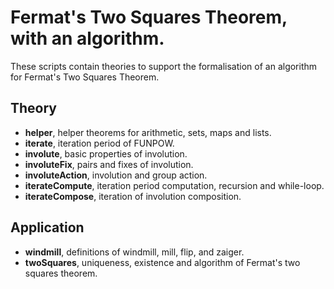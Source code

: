 
# Fermat's Two Squares Theorem, with an algorithm.

These scripts contain theories to support the formalisation of an algorithm for Fermat's Two Squares Theorem.

## Theory
* __helper__, helper theorems for arithmetic, sets, maps and lists.
* __iterate__, iteration period of FUNPOW.
* __involute__, basic properties of involution.
* __involuteFix__, pairs and fixes of involution.
* __involuteAction__, involution and group action.
* __iterateCompute__, iteration period computation, recursion and while-loop.
* __iterateCompose__, iteration of involution composition.

## Application
* __windmill__, definitions of windmill, mill, flip, and zaiger.
* __twoSquares__, uniqueness, existence and algorithm of Fermat's two squares theorem.
